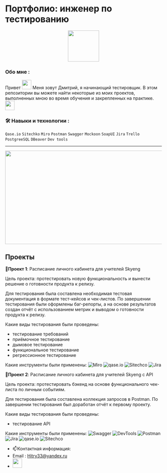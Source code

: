 # Портфолио: инженер по тестированию

<div id="header" align="center">
  <img src="https://media.giphy.com/media/Ll22OhMLAlVDb8UQWe/giphy.gif" width="100"/>
</div>


### Обо мне :

  
  <div id="header" align="left">
Привет
  <img src="https://media.giphy.com/media/hvRJCLFzcasrR4ia7z/giphy.gif" width="30px"/>   Меня зовут Дмитрий, я начинающий тестировщик. В этом репозитории вы можете найти некоторые из моих проектов, выполненных мною во время обучения и закрепленных на практике.   <img src="https://media.giphy.com/media/WUlplcMpOCEmTGBtBW/giphy.gif" width="30"></div>

### :hammer_and_wrench: Навыки и технологии :
 ``Qase.io``  ``Sitechko``   ``Miro``  ``Postman``  ``Swagger``  ``Mockoon``  ``SoapUI`` 
 ``Jira`` ``Trello``  ``PostgreeSQL``  ``DBeaver``  ``Dev tools``

---

<div align="center">
  <img src="https://media.giphy.com/media/l4WuUJXSe4z6ebAym3/giphy.gif" width="600" height="300"/>
</div>

## Проекты
<strong>🔖Проект 1</strong>: Расписание личного кабинета для учителей Skyeng

Цель проекта: протестировать новую функциональность и вынести решение о готовности продукта к релизу.

Для тестирования была составлена необходимая тестовая документация в формате тест-кейсов и чек-листов. По завершении тестирования были оформлены баг-репорты, а на основе результатов создан отчёт с использованием метрик и выводом о готовности продукта к релизу.

Какие виды тестирования были проведены:
<ul>
  <li>тестирование требований</li>
  <li>приёмочное тестирование</li>
  <li>дымовое тестирование</li>
  <li>функциональное тестирование</li>
  <li>регрессионное тестирование</li>
</ul>

Какие инструменты были применены:
![Miro](https://img.shields.io/badge/Miro-090909?style=social&logo=Miro) 
![qase.io](https://img.shields.io/badge/qase.io-090909?style=social) 
![Sitechco](https://img.shields.io/badge/Sitechco-090909?style=social) 
![Jira](https://img.shields.io/badge/Jira-090909?style=social&logo=Jira) 

<strong>🔖Проект 2</strong>: Расписание личного кабинета для учителей Skyeng с API

Цель проекта: протестировать бэкенд на основе функционального чек-листа по личным событиям.

Для тестирования была составлена коллекция запросов в Postman. По завершении тестирования был доработан отчёт к первому проекту.

Какие виды тестирования были проведены:
<ul>
  <li>тестирование API</li>
</ul>

Какие инструменты были применены:
![Swagger](https://img.shields.io/badge/Swagger-090909?style=social&logo=Swagger)
![DevTools](https://img.shields.io/badge/DevTools-090909?style=social&logo=googlechrome)
![Postman](https://img.shields.io/badge/Postman-090909?style=social&logo=Postman)
![Jira](https://img.shields.io/badge/Jira-090909?style=social&logo=Jira)
![qase.io](https://img.shields.io/badge/qase.io-090909?style=social) 
![Sitechco](https://img.shields.io/badge/Sitechco-090909?style=social) 
 
- :mailbox:Контактная информация: 
- Email : Hitry33@yandex.ru
- [<img src="https://upload.wikimedia.org/wikipedia/commons/8/82/Telegram_logo.svg" width="30">](https://t.me/HitryDmitry33)
